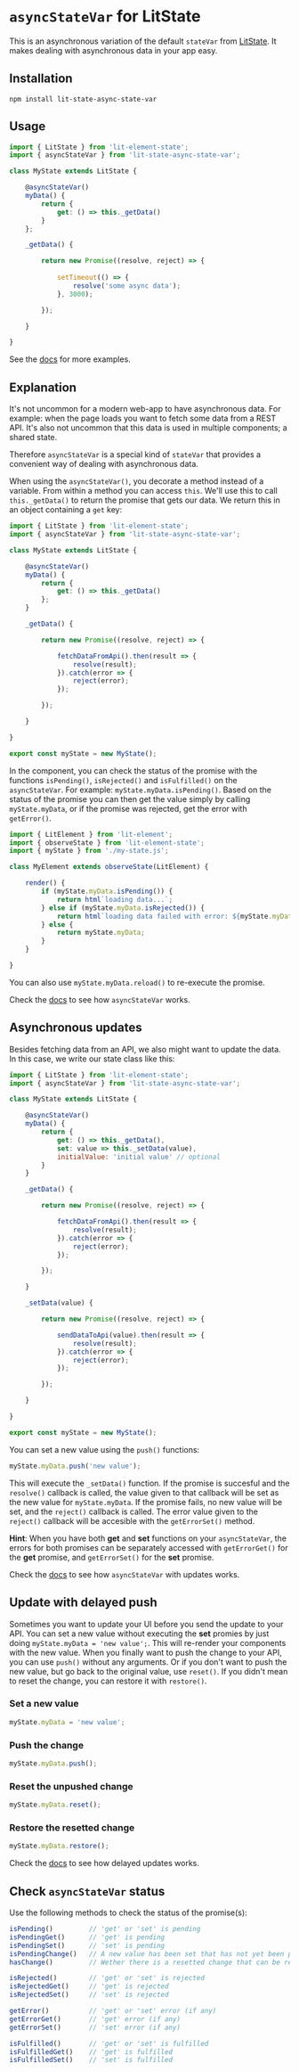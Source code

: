 # `asyncStateVar` for LitState

This is an asynchronous variation of the default `stateVar` from
[LitState](https://github.com/gitaarik/lit-state). It makes dealing with
asynchronous data in your app easy.

## Installation

```
npm install lit-state-async-state-var
```

## Usage

```javascript
import { LitState } from 'lit-element-state';
import { asyncStateVar } from 'lit-state-async-state-var';

class MyState extends LitState {

    @asyncStateVar()
    myData() {
        return {
            get: () => this._getData()
        }
    };

    _getData() {

        return new Promise((resolve, reject) => {
            
            setTimeout(() => {
                resolve('some async data');
            }, 3000);

        });

    }

}
```

See the [docs](https://gitaarik.github.io/lit-state-async-state-var/docs/build/)
for more examples.


## Explanation

It's not uncommon for a modern web-app to have asynchronous data. For example:
when the page loads you want to fetch some data from a REST API. It's also not
uncommon that this data is used in multiple components; a shared state.

Therefore `asyncStateVar` is a special kind of `stateVar` that provides a
convenient way of dealing with asynchronous data.

When using the `asyncStateVar()`, you decorate a method instead of a variable.
From within a method you can access `this`. We'll use this to call
`this._getData()` to return the promise that gets our data. We return this in
an object containing a `get` key:

```javascript
import { LitState } from 'lit-element-state';
import { asyncStateVar } from 'lit-state-async-state-var';

class MyState extends LitState {

    @asyncStateVar()
    myData() {
        return {
            get: () => this._getData()
        };
    }

    _getData() {

        return new Promise((resolve, reject) => {

            fetchDataFromApi().then(result => {
                resolve(result);
            }).catch(error => {
                reject(error);
            });

        });

    }

}

export const myState = new MyState();
```

In the component, you can check the status of the promise with the functions
`isPending()`, `isRejected()` and `isFulfilled()` on the `asyncStateVar`. For
example: `myState.myData.isPending()`. Based on the status of the promise you
can then get the value simply by calling `myState.myData`, or if the promise
was rejected, get the error with `getError()`.

```javascript
import { LitElement } from 'lit-element';
import { observeState } from 'lit-element-state';
import { myState } from './my-state.js';

class MyElement extends observeState(LitElement) {

    render() {
        if (myState.myData.isPending()) {
            return html`loading data...`;
        } else if (myState.myData.isRejected()) {
            return html`loading data failed with error: ${myState.myData.getError()}`;
        } else {
            return myState.myData;
        }
    }

}
```

You can also use `myState.myData.reload()` to re-execute the promise.

Check the [docs](https://gitaarik.github.io/lit-state-async-state-var/docs/build/)
to see how `asyncStateVar` works.


## Asynchronous updates

Besides fetching data from an API, we also might want to update the data. In
this case, we write our state class like this:

```javascript
import { LitState } from 'lit-element-state';
import { asyncStateVar } from 'lit-state-async-state-var';

class MyState extends LitState {

    @asyncStateVar()
    myData() {
        return {
            get: () => this._getData(),
            set: value => this._setData(value),
            initialValue: 'initial value' // optional
        }
    }

    _getData() {

        return new Promise((resolve, reject) => {

            fetchDataFromApi().then(result => {
                resolve(result);
            }).catch(error => {
                reject(error);
            });

        });

    }

    _setData(value) {

        return new Promise((resolve, reject) => {

            sendDataToApi(value).then(result => {
                resolve(result);
            }).catch(error => {
                reject(error);
            });

        });

    }

}

export const myState = new MyState();
```

You can set a new value using the `push()` functions:

```javascript
myState.myData.push('new value');
```

This will execute the `_setData()` function. If the promise is succesful and
the `resolve()` callback is called, the value given to that callback will be
set as the new value for `myState.myData`. If the promise fails, no new value
will be set, and the `reject()` callback is called. The error value given to
the `reject()` callback will be accesible with the `getErrorSet()` method.

**Hint**: When you have both **get** and **set** functions on your
`asyncStateVar`, the errors for both promises can be separately accessed with
`getErrorGet()` for the **get** promise, and `getErrorSet()` for the **set**
promise.

Check the [docs](https://gitaarik.github.io/lit-state-async-state-var/docs/build/#update)
to see how `asyncStateVar` with updates works.


## Update with delayed push

Sometimes you want to update your UI before you send the update to your API.
You can set a new value without executing the **set** promies by just doing
`myState.myData = 'new value';`. This will re-render your components with the
new value. When you finally want to push the change to your API, you can use
`push()` without any arguments. Or if you don't want to push the new value, but
go back to the original value, use `reset()`. If you didn't mean to reset the
change, you can restore it with `restore()`.

### Set a new value

```javascript
myState.myData = 'new value';
```

### Push the change

```javascript
myState.myData.push();
```

### Reset the unpushed change

```javascript
myState.myData.reset();
```

### Restore the resetted change

```javascript
myState.myData.restore();
```

Check the [docs](https://gitaarik.github.io/lit-state-async-state-var/docs/build/#update-delayed-push)
to see how delayed updates works.


## Check `asyncStateVar` status

Use the following methods to check the status of the promise(s):

```javascript
isPending()         // 'get' or 'set' is pending
isPendingGet()      // 'get' is pending
isPendingSet()      // 'set' is pending
isPendingChange()   // A new value has been set that has not yet been pushed
hasChange()         // Wether there is a resetted change that can be restored

isRejected()        // 'get' or 'set' is rejected
isRejectedGet()     // 'get' is rejected
isRejectedSet()     // 'set' is rejected

getError()          // 'get' or 'set' error (if any)
getErrorGet()       // 'get' error (if any)
getErrorSet()       // 'set' error (if any)

isFulfilled()       // 'get' or 'set' is fulfilled
isFulfilledGet()    // 'get' is fulfilled
isFulfilledSet()    // 'set' is fulfilled
```
